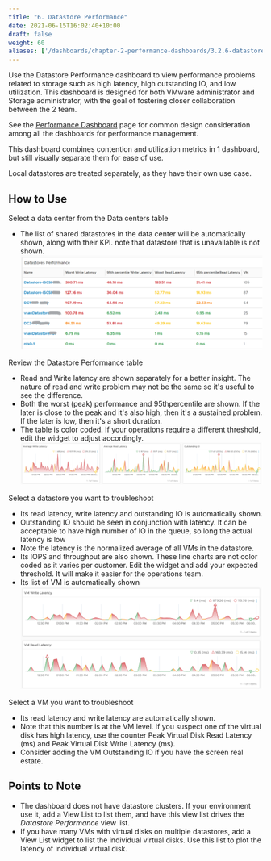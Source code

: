 ```yaml
---
title: "6. Datastore Performance"
date: 2021-06-15T16:02:40+10:00
draft: false
weight: 60
aliases: ['/dashboards/chapter-2-performance-dashboards/3.2.6-datastore-performance']
---
```


Use the Datastore Performance dashboard to view performance problems related to storage such as high latency, high outstanding IO, and low utilization. This dashboard is designed for both VMware administrator and Storage administrator, with the goal of fostering closer collaboration between the 2 team.

See the [Performance Dashboard](/dashboards/chapter-2-performance-dashboards/) page for common design consideration among all the dashboards for performance management.

This dashboard combines contention and utilization metrics in 1 dashboard, but still visually separate them for ease of use.

Local datastores are treated separately, as they have their own use case.

## How to Use

Select a data center from the Data centers table

- The list of shared datastores in the data center will be automatically shown, along with their KPI. note that datastore that is unavailable is not shown.
![Datastore table](3.2.6-fig-1.png)

Review the Datastore Performance table

- Read and Write latency are shown separately for a better insight. The nature of read and write problem may not be the same so it's useful to see the difference.
- Both the worst (peak) performance and 95thpercentile are shown. If the later is close to the peak and it's also high, then it's a sustained problem. If the later is low, then it's a short duration.
- The table is color coded. If your operations require a different threshold, edit the widget to adjust accordingly.
![Datastore performance graphs](3.2.6-fig-2.png)

Select a datastore you want to troubleshoot

- Its read latency, write latency and outstanding IO is automatically shown.
- Outstanding IO should be seen in conjunction with latency. It can be acceptable to have high number of IO in the queue, so long the actual latency is low
- Note the latency is the normalized average of all VMs in the datastore.
- Its IOPS and throughput are also shown. These line charts are not color coded as it varies per customer. Edit the widget and add your expected threshold. It will make it easier for the operations team.
- Its list of VM is automatically shown
![Datastore VM Write and Read Latency](3.2.6-fig-3.png)

Select a VM you want to troubleshoot

- Its read latency and write latency are automatically shown.
- Note that this number is at the VM level. If you suspect one of the virtual disk has high latency, use the counter Peak Virtual Disk Read Latency (ms) and Peak Virtual Disk Write Latency (ms).
- Consider adding the VM Outstanding IO if you have the screen real estate.

## Points to Note

- The dashboard does not have datastore clusters. If your environment use it, add a View List to list them, and have this view list drives the _Datastore Performance_ view list.
- If you have many VMs with virtual disks on multiple datastores, add a View List widget to list the individual virtual disks. Use this list to plot the latency of individual virtual disk.

